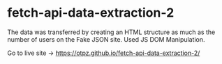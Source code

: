 # fetch-api-data-extraction-2
The data was transferred by creating an HTML structure as much as the number of users on the Fake JSON site. Used JS DOM Manipulation.

Go to live site -> https://otpz.github.io/fetch-api-data-extraction-2/
